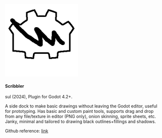 ![alt text](game_icon.png?raw=true "Screenshot")

<h4>Scribbler</h4>

sul (2024), Plugin for Godot 4.2+.

A side dock to make basic drawings without leaving the Godot editor, useful for prototyping. Has basic and custom paint tools, supports drag and drop from any file/texture in editor (PNG only), onion skinning, sprite sheets, etc. Janky, minimal and tailored to drawing black outlines+fillings and shadows.

Github reference: [link](https://github.com/sulianthual/scribbler)
